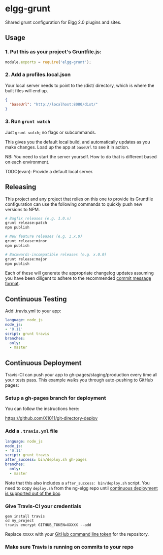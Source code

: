 elgg-grunt
===================

Shared grunt configuration for Elgg 2.0 plugins and sites.

Usage
-----

### 1. Put this as your project's Gruntfile.js:

```js
module.exports = require('elgg-grunt');
```

### 2. Add a profiles.local.json
Your local server needs to point to the /dist/ directory,
which is where the built files will end up.

```json
{
  "baseUrl": "http://localhost:8080/dist/"
}
```

### 3. Run `grunt watch`
Just `grunt watch`; no flags or subcommands.

This gives you the default local build, and
automatically updates as you make changes.
Load up the app at `baseUrl` to see it in action.

NB: You need to start the server yourself.
How to do that is different based on each environment.

TODO(evan): Provide a default local server.

Releasing
---------
This project and any project that relies on this one to provide
its Gruntfile configuration can use the following commands to
quickly push new versions to NPM.

```sh
# Bugfix releases (e.g. 1.0.x)
grunt release:patch
npm publish

# New feature releases (e.g. 1.x.0)
grunt release:minor
npm publish

# Backwards-incompatible releases (e.g. x.0.0)
grunt release:major
npm publish
```

Each of these will generate the appropriate changelog updates
assuming you have been diligent to adhere to the recommended
[commit message format][1].

 [1]: https://docs.google.com/document/d/1QrDFcIiPjSLDn3EL15IJygNPiHORgU1_OOAqWjiDU5Y/edit


Continuous Testing
-------

Add .travis.yml to your app:

```yml
language: node_js
node_js:
- '0.11'
script: grunt travis
branches:
  only:
  - master
```

Continuous Deployment
--------
Travis-CI can push your app to gh-pages/staging/production every time all your
tests pass. This example walks you through auto-pushing to GitHub pages:

### Setup a gh-pages branch for deployment

You can follow the instructions here:

https://github.com/X1011/git-directory-deploy

### Add a `.travis.yml` file

```yml
language: node_js
node_js:
- '0.11'
script: grunt travis
after_success: bin/deploy.sh gh-pages
branches:
  only:
  - master
```

Note that this also includes a `after_success: bin/deploy.sh` script.
You need to copy `deploy.sh` from the ng-elgg repo until [continuous deployment
is supported out of the box][1].

 [1]: https://github.com/ewinslow/elgg-grunt/issues/6

### Give Travis-CI your credentials

```
gem install travis
cd my_project
travis encrypt GITHUB_TOKEN=XXXXX --add
```

Replace `XXXXX` with your [GitHub command line token][2] for the repository.

 [2]: https://help.github.com/articles/creating-an-access-token-for-command-line-use
 
 
### Make sure Travis is running on commits to your repo

